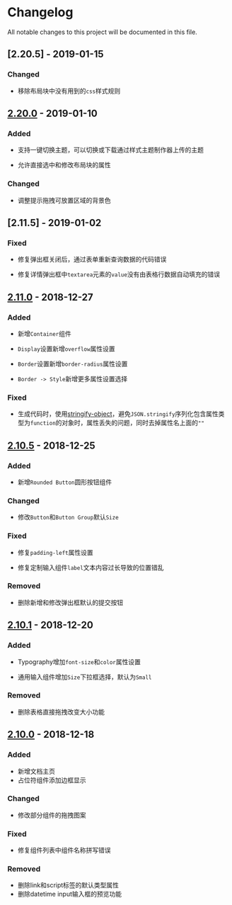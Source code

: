 # Changelog

All notable changes to this project will be documented in this file.

## [2.20.5] - 2019-01-15

### Changed

- 移除布局块中没有用到的`css`样式规则

## [2.20.0] - 2019-01-10

### Added

- 支持一键切换主题，可以切换或下载通过样式主题制作器上传的主题

- 允许直接选中和修改布局块的属性

### Changed

- 调整提示拖拽可放置区域的背景色

## [2.11.5] - 2019-01-02

### Fixed

- 修复弹出框关闭后，通过表单重新查询数据的代码错误

- 修复详情弹出框中`textarea`元素的`value`没有由表格行数据自动填充的错误

## [2.11.0] - 2018-12-27

### Added

- 新增`Container`组件

- `Display`设置新增`overflow`属性设置

- `Border`设置新增`border-radius`属性设置

- `Border -> Style`新增更多属性设置选择

### Fixed

- 生成代码时，使用[stringify-object](https://github.com/yeoman/stringify-object)，避免`JSON.stringify`序列化包含属性类型为`function`的对象时，属性丢失的问题，同时去掉属性名上面的`""`

## [2.10.5] - 2018-12-25

### Added

- 新增`Rounded Button`圆形按钮组件

### Changed

- 修改`Button`和`Button Group`默认`Size`

### Fixed

- 修复`padding-left`属性设置

- 修复定制输入组件`label`文本内容过长导致的位置错乱

### Removed

- 删除新增和修改弹出框默认的提交按钮

## [2.10.1] - 2018-12-20

### Added

- Typography增加`font-size`和`color`属性设置

- 通用输入组件增加`Size`下拉框选择，默认为`Small`

### Removed

- 删除表格直接拖拽改变大小功能

## [2.10.0] - 2018-12-18

### Added

- 新增文档主页
- 占位符组件添加边框显示

### Changed

- 修改部分组件的拖拽图案

### Fixed

- 修复组件列表中组件名称拼写错误

### Removed

- 删除link和script标签的默认类型属性
- 删除datetime input输入框的预览功能

[2.20.0]:https://github.com/iwangbowen/UI-Builder/compare/2b9e3cebe83818dad16aec564da37e7054259b69...9884e4abcdf65f9de6628fa6d5491231e38d2786
[2.11.0]:https://github.com/iwangbowen/UI-Builder/compare/71ffbffdd83dad6f8a4d2f0668490ffbbb59f6d4...538b2b2c03936b1574e0f890d0790a7f43e1403e
[2.10.5]:https://github.com/iwangbowen/UI-Builder/compare/c1a73a68bdda5e69f19b35ba2c9e6c656b4f74bf...787ad2a3a4bc62e94f7e0d91b99275e3801933e0
[2.10.1]: https://github.com/iwangbowen/UI-Builder/compare/045a5f569623e2695e23abd4de6268afa5cd1fc7...3f805e2119cd9ca4ebcb01bb341f234d2c772be6
[2.10.0]: https://github.com/iwangbowen/UI-Builder/compare/a535e9981ac9abd34f3d351818b18b045395e711...da538cbcf4970b76e8a2efbe40314490830e10d5